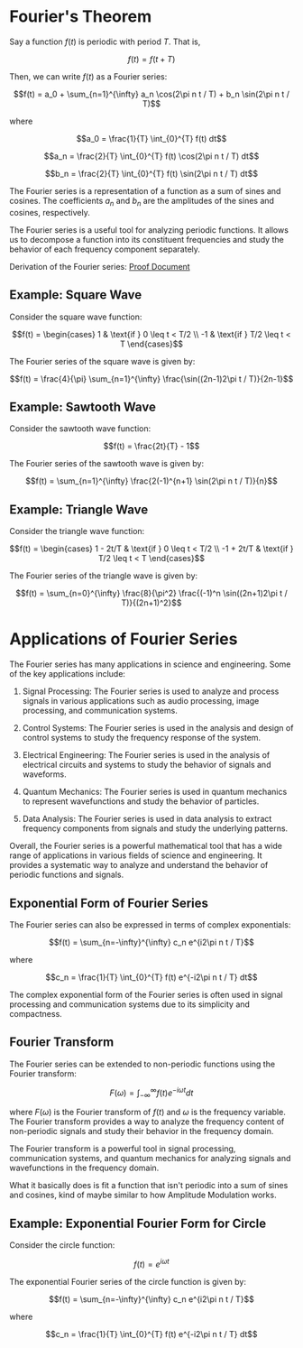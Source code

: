 # Fourier's Theorem

Say a function $f(t)$ is periodic with period $T$. That is, 

$$f(t) = f(t + T)$$

Then, we can write $f(t)$ as a Fourier series:

$$f(t) = a_0 + \sum_{n=1}^{\infty} a_n \cos(2\pi n t / T) + b_n \sin(2\pi n t / T)$$

where

$$a_0 = \frac{1}{T} \int_{0}^{T} f(t) dt$$

$$a_n = \frac{2}{T} \int_{0}^{T} f(t) \cos(2\pi n t / T) dt$$

$$b_n = \frac{2}{T} \int_{0}^{T} f(t) \sin(2\pi n t / T) dt$$

The Fourier series is a representation of a function as a sum of sines and cosines. The coefficients $a_n$ and $b_n$ are the amplitudes of the sines and cosines, respectively.

The Fourier series is a useful tool for analyzing periodic functions. It allows us to decompose a function into its constituent frequencies and study the behavior of each frequency component separately.

Derivation of the Fourier series: [Proof Document](https://lpsa.swarthmore.edu/Fourier/Series/DerFS.html)

## Example: Square Wave

Consider the square wave function:

$$f(t) = \begin{cases} 1 & \text{if } 0 \leq t < T/2 \\ -1 & \text{if } T/2 \leq t < T \end{cases}$$

The Fourier series of the square wave is given by:

$$f(t) = \frac{4}{\pi} \sum_{n=1}^{\infty} \frac{\sin((2n-1)2\pi t / T)}{2n-1}$$

## Example: Sawtooth Wave

Consider the sawtooth wave function:

$$f(t) = \frac{2t}{T} - 1$$

The Fourier series of the sawtooth wave is given by:

$$f(t) = \sum_{n=1}^{\infty} \frac{2(-1)^{n+1} \sin(2\pi n t / T)}{n}$$

## Example: Triangle Wave

Consider the triangle wave function:

$$f(t) = \begin{cases} 1 - 2t/T & \text{if } 0 \leq t < T/2 \\ -1 + 2t/T & \text{if } T/2 \leq t < T \end{cases}$$

The Fourier series of the triangle wave is given by:

$$f(t) = \sum_{n=0}^{\infty} \frac{8}{\pi^2} \frac{(-1)^n \sin((2n+1)2\pi t / T)}{(2n+1)^2}$$

# Applications of Fourier Series

The Fourier series has many applications in science and engineering. Some of the key applications include:

1. Signal Processing: The Fourier series is used to analyze and process signals in various applications such as audio processing, image processing, and communication systems.

2. Control Systems: The Fourier series is used in the analysis and design of control systems to study the frequency response of the system.

3. Electrical Engineering: The Fourier series is used in the analysis of electrical circuits and systems to study the behavior of signals and waveforms.

4. Quantum Mechanics: The Fourier series is used in quantum mechanics to represent wavefunctions and study the behavior of particles.

5. Data Analysis: The Fourier series is used in data analysis to extract frequency components from signals and study the underlying patterns.

Overall, the Fourier series is a powerful mathematical tool that has a wide range of applications in various fields of science and engineering. It provides a systematic way to analyze and understand the behavior of periodic functions and signals.

## Exponential Form of Fourier Series

The Fourier series can also be expressed in terms of complex exponentials:

$$f(t) = \sum_{n=-\infty}^{\infty} c_n e^{i2\pi n t / T}$$

where

$$c_n = \frac{1}{T} \int_{0}^{T} f(t) e^{-i2\pi n t / T} dt$$

The complex exponential form of the Fourier series is often used in signal processing and communication systems due to its simplicity and compactness.

## Fourier Transform

The Fourier series can be extended to non-periodic functions using the Fourier transform:

$$F(\omega) = \int_{-\infty}^{\infty} f(t) e^{-i\omega t} dt$$

where $F(\omega)$ is the Fourier transform of $f(t)$ and $\omega$ is the frequency variable. The Fourier transform provides a way to analyze the frequency content of non-periodic signals and study their behavior in the frequency domain.

The Fourier transform is a powerful tool in signal processing, communication systems, and quantum mechanics for analyzing signals and wavefunctions in the frequency domain.

What it basically does is fit a function that isn't periodic into a sum of sines and cosines, kind of maybe similar to how Amplitude Modulation works.

## Example: Exponential Fourier Form for Circle

Consider the circle function:

$$f(t) = e^{i\omega t}$$

The exponential Fourier series of the circle function is given by:

$$f(t) = \sum_{n=-\infty}^{\infty} c_n e^{i2\pi n t / T}$$

where

$$c_n = \frac{1}{T} \int_{0}^{T} f(t) e^{-i2\pi n t / T} dt$$



